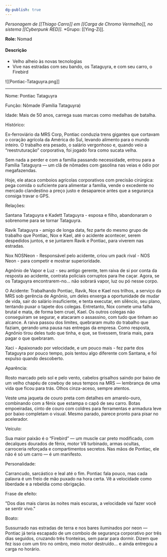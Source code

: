 ```yaml
---
dg-publish: true
---
```

*Personagem de [[Thiago Carro]] em [[Carga de Chromo Vermelho]], no sistema [[Cyberpunk RED]].*
*Grupo:  [[Ying-Zi]].

**Role:** Nomad
#### Descrição
- Velho alheio às novas tecnologias
- Vive nas estradas com seu bando, os Tataguyra, e com seu carro, o Firebird

![[Pontiac-Tataguyra.png]]

---
Nome: Pontiac Tataguyra

Função: Nômade (Família Tataguyra)

Idade: Mais de 50 anos, carrega suas marcas como medalhas de batalha.

Histórico:

Ex-ferroviário da MRS Corp, Pontiac conduzia trens gigantes que cortavam o coração agrícola da América do Sul, levando alimento para o mundo inteiro. O trabalho era pesado, o salário vergonhoso e, quando veio a “reestruturação” corporativa, foi jogado fora como sucata velha.

Sem nada a perder e com a família passando necessidade, entrou para a Família Tataguyra — um clã de nômades com gasolina nas veias e ódio por megafazendas.

Hoje, ele ataca comboios agrícolas corporativos com precisão cirúrgica: pega comida o suficiente para alimentar a família, vende o excedente no mercado clandestino a preço justo e desaparece antes que a segurança consiga travar o GPS.

Relações:

Santana Tataguyra e Kadett Tataguyra - esposa e filho, abandonaram o sobrenome para se tornar Tataguyra.

Ravik Tataguyra - amigo de longa data, fez parte do mesmo grupo de trabalho que Pontiac, Nox e Kael, até o acidente acontecer, serem despedidos juntos, e se juntarem Ravik e Pontiac, para viverem nas estradas.

Nox NOSNeon - Responsável pelo acidente, criou um pack rival - NOS Neon - para competir e mostrar superioridade.

Agnônio de Vapor e Luz - seu antigo gerente, tem raiva de si por conta da resposta ao acidente, contrata policiais corruptos para lhe caçar. Agora, se os Tataguyra encontrarem-no... não sobrará vapor, luz ou pó nesse corpo.

O Acidente: Trabalhando Pontiac, Ravik, Nox e Kael nos trilhos, a serviço da MRS sob gerência de Agnônio, um deles enxerga a oportunidade de mudar de vida, sair do salário insuficiente, e tenta executar, em silêncio, seu plano, tentando puxar o tapete dos colegas. Entretanto, Nox comete uma falha brutal e mata, de forma bem cruel, Kael. Os outros colegas não conseguiram se segurar, e atacaram o assassino, com tudo que tinham ao alcance. A raiva passou dos limites, quebraram muito do trabalho que faziam, gerando uma pausa nas entregas da empresa. Como resposta, Agnônio tirou deles tudo que tinha, e que, se tivessem, tiraria mais, para pagar o que quebraram.

Xaci - Apaixonado por velocidade, e um pouco mais - fez parte dos Tataguyra por pouco tempo, pois tentou algo diferente com Santana, e foi expulso quando descoberto.

Aparência:

Rosto marcado pelo sol e pelo vento, cabelos grisalhos saindo por baixo de um velho chapéu de cowboy de seus tempos na MRS — lembrança de uma vida que ficou para trás. Olhos cinza-aceso, sempre atentos.

Veste uma jaqueta de couro preta com detalhes em amarelo-ouro, combinando com a fênix que estampa o capô de seu carro. Botas empoeiradas, cinto de couro com coldres para ferramentas e armadura leve por baixo completam o visual. Mesmo parado, parece pronto para pisar no acelerador.

Veículo:

Sua maior paixão é o “Firebird” — um muscle car preto modificado, com decalques dourados de fênix, motor V8 turbinado, armas ocultas, carroceria reforçada e compartimentos secretos. Nas mãos de Pontiac, ele não é só um carro — é um manifesto.

Personalidade:

Carrancudo, sarcástico e leal até o fim. Pontiac fala pouco, mas cada palavra é um freio de mão puxado na hora certa. Vê a velocidade como liberdade e a rebeldia como obrigação.

Frase de efeito:

"Dos dias mais claros às noites mais escuras, a velocidade vai fazer você se sentir vivo."

Boato:

Sussurrado nas estradas de terra e nos bares iluminados por neon — Pontiac já teria escapado de um comboio de segurança corporativo por três dias seguidos, cruzando três fronteiras, sem parar para dormir. Dizem que fez isso com um tiro no ombro, meio motor destruído… e ainda entregou a carga no horário.